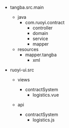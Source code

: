 

- tangba.src.main
  - java	
    - com.ruoyi.contract
      - controller
      - domain
      - service
      - mapper
  - resources
    - mapper.tangba
      - xml

- ruoyi-ui.src

  - views

    - contractSystem
      - logistics.vue

  - api

    - contractSystem
      - logistics.js

    